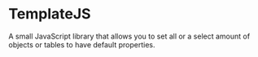 # TemplateJS
A small JavaScript library that allows you to set all or a select amount of objects or tables to have default properties.
